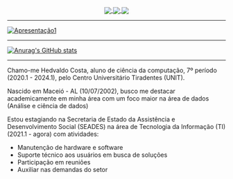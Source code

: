 <p align="center">
  <a href="https://instagram.com/hedvaldo_costa/">
    <img
      align="center"
      src="https://img.shields.io/badge/Instagram-1C1C1C?style=for-the-badge&logo=instagram&logoColor=00FFFF"
    />
  </a>
  <a href="https://www.linkedin.com/in/hedvaldo-costa-77b012205/">
    <img
         align="center"
         src="https://img.shields.io/badge/LinkedIn-1C1C1C?style=for-the-badge&logo=linkedin&logoColor=00FFFF"
  </a>
  <a href="mailto:hedvaldocostaV.O@hotmail.com">
    <img
         align="center"
         src="https://img.shields.io/badge/Outlook-1C1C1C?style=for-the-badge&logo=Gmail&logoColor=00FFFF"
  </a>
</p>
    
---

![Apresentação1](https://user-images.githubusercontent.com/113546603/218229545-e9a569d6-93e3-4f82-b311-4cbb003aa738.jpg)

---

[![Anurag's GitHub stats](https://github-readme-stats.vercel.app/api?username=hedvaldo-aluno&theme=radical&include_all_commits=true&show_icons=true&hide=prs,contribs)](https://github.com/anuraghazra/github-readme-stats)
    
---

Chamo-me Hedvaldo Costa, aluno de ciência da computação, 7º período (2020.1 - 2024.1), pelo Centro Universitário Tiradentes (UNIT).

Nascido em Maceió - AL (10/07/2002), busco me destacar academicamente em minha área com um foco maior na área de dados (Análise e ciência de dados)

Estou estagiando na Secretaria de Estado da Assistência e Desenvolvimento Social (SEADES) na área de Tecnologia da Informação (TI) (2021.1 - agora) com atividades:
- Manutenção de hardware e software
- Suporte técnico aos usuários em busca de soluções
- Participação em reuniões
- Auxiliar nas demandas do setor
